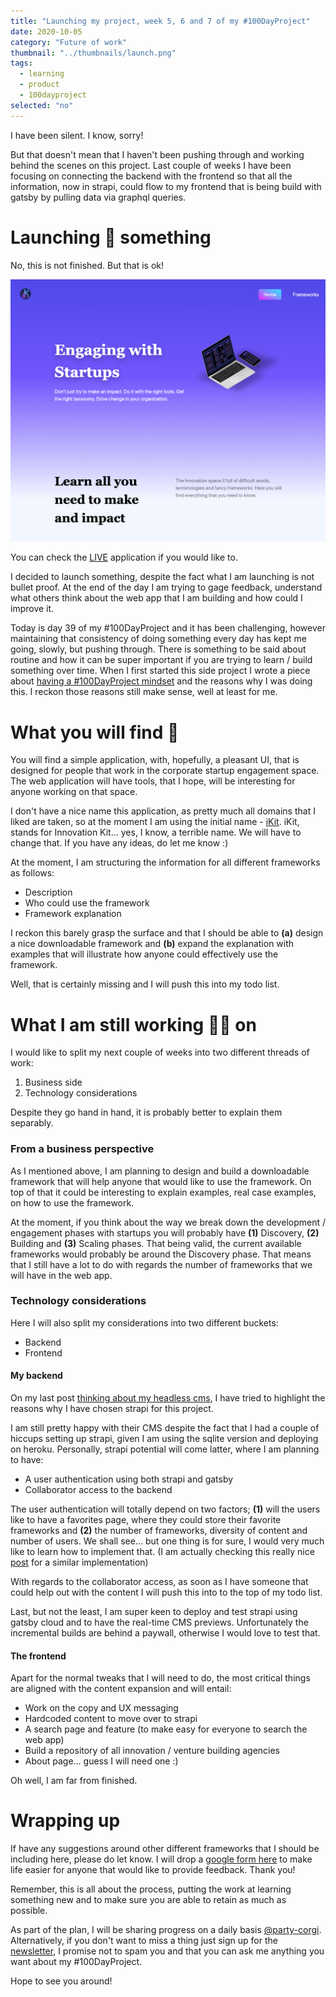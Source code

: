 ```yaml
---
title: "Launching my project, week 5, 6 and 7 of my #100DayProject"
date: 2020-10-05
category: "Future of work"
thumbnail: "../thumbnails/launch.png"
tags:
  - learning
  - product
  - 100dayproject
selected: "no"
---
```


I have been silent. I know, sorry! 

But that doesn't mean that I haven't been pushing through and working behind the scenes on this project. Last couple of weeks I have been focusing on connecting the backend with the frontend so that all the information, now in strapi, could flow to my frontend that is being build with gatsby by pulling data via graphql queries. 

# Launching 🚀 something

No, this is not finished. But that is ok!

![Landing Page of iKit](../images/iKit.png)

You can check the [LIVE](https://ikit.netlify.app/) application if you would like to. 

I decided to launch something, despite the fact what I am launching is not bullet proof. At the end of the day I am trying to gage feedback, understand what others think about the web app that I am building and how could I improve it.

Today is day 39 of my #100DayProject and it has been challenging, however maintaining that consistency of doing something every day has kept me going, slowly, but pushing through. There is something to be said about routine and how it can be super important if you are trying to learn / build something over time. When I first started this side project I wrote a piece about [having a #100DayProject mindset](/blog/2020-08-20-about-having-a-100-day-project-mindset) and the reasons why I was doing this. I reckon those reasons still make sense, well at least for me.


# What you will find 🔎

You will find a simple application, with, hopefully, a pleasant UI, that is designed for people that work in the corporate startup engagement space. The web application will have tools, that I hope, will be interesting for anyone working on that space. 

I don't have a nice name this application, as pretty much all domains that I liked are taken, so at the moment I am using the initial name - [iKit](https://www.framsup.com/). iKit, stands for Innovation Kit... yes, I know, a terrible name. We will have to change that. If you have any ideas, do let me know :)

At the moment, I am structuring the information for all different frameworks as follows: 
- Description
- Who could use the framework
- Framework explanation

I reckon this barely grasp the surface and that I should be able to **(a)** design a nice downloadable framework and **(b)** expand the explanation with examples that will illustrate how anyone could effectively use the framework.
 
Well, that is certainly missing and I will push this into my todo list.

# What I am still working 🏋️‍♂️ on 

I would like to split my next couple of weeks into two different threads of work: 
1. Business side
2. Technology considerations

Despite they go hand in hand, it is probably better to explain them separably. 

### From a business perspective

As I mentioned above, I am planning to design and build a downloadable framework that will help anyone that would like to use the framework. On top of that it could be interesting to explain examples, real case examples, on how to use the framework. 

At the moment, if you think about the way we break down the development / engagement phases with startups you will probably have **(1)** Discovery, **(2)** Building and **(3)** Scaling phases. That being valid, the current available frameworks would probably be around the Discovery phase. That means that I still have a lot to do with regards the number of frameworks that we will have in the web app.

### Technology considerations

Here I will also split my considerations into two different buckets: 
- Backend 
- Frontend

#### My backend

On my last post [thinking about my headless cms](/blog/2020-08-20-about-having-a-100-day-project-mindset), I have tried to highlight the reasons why I have chosen strapi for this project. 

I am still pretty happy with their CMS despite the fact that I had a couple of hiccups setting up strapi, given I am using the sqlite version and deploying on heroku.  Personally, strapi potential will come latter, where I am planning to have: 
- A user authentication using both strapi and gatsby
- Collaborator access to the backend 

The user authentication will totally depend on two factors; **(1)** will the users like to have a favorites page, where they could store their favorite frameworks and **(2)** the number of frameworks, diversity of content and number of users. We shall see... but one thing is for sure, I would very much like to learn how to implement that. (I am actually checking this really nice [post](https://hashinteractive.com/blog/gatsby-authentication-with-strapi-io/) for a similar implementation)

With regards to the collaborator access, as soon as I have someone that could help out with the content I will push this into to the top of my todo list.

Last, but not the least, I am super keen to deploy and test strapi using gatsby cloud and to have the real-time CMS previews. Unfortunately the incremental builds are behind a paywall, otherwise I would love to test that.  

#### The frontend

Apart for the normal tweaks that I will need to do, the most critical things are aligned with the content expansion and will entail: 
- Work on the copy and UX messaging
- Hardcoded content to move over to strapi 
- A search page and feature (to make easy for everyone to search the web app) 
- Build a repository of all innovation / venture building agencies
- About page... guess I will need one :)

Oh well, I am far from finished.

# Wrapping up

If have any suggestions around other different frameworks that I should be including here, please do let know. I will drop a [google form here](https://forms.gle/zDusbRKxRuLwJDdP7) to make life easier for anyone that would like to provide feedback. Thank you!

Remember, this is all about the process, putting the work at learning something new and to make sure you are able to retain as much as possible.

As part of the plan, I will be sharing progress on a daily basis [@party-corgi](https://www.partycorgi.com/). Alternatively, if you don't want to miss a thing just sign up for the 
[newsletter](https://tiagofsanchez.ck.page/c6b98eda74), I promise not to spam you and that you can ask me anything you want about my #100DayProject.

Hope to see you around!







